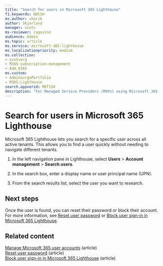 ```yaml
---
title: "Search for users in Microsoft 365 Lighthouse"
f1.keywords: NOCSH
ms.author: sharik
author: SKjerland
manager: scotv
ms-reviewer: ragovind
audience: Admin
ms.topic: article
ms.service: microsoft-365-lighthouse
ms.localizationpriority: medium
ms.collection:
- scotvorg
- M365-subscription-management
- Adm_O365
ms.custom:
- AdminSurgePortfolio
- M365-Lighthouse
search.appverid: MET150
description: "For Managed Service Providers (MSPs) using Microsoft 365 Lighthouse, learn how to search for users."
---
```


# Search for users in Microsoft 365 Lighthouse

Microsoft 365 Lighthouse lets you search for a specific user across all active tenants. This allows you to find a user quickly without needing to navigate different tenants.

1. In the left navigation pane in Lighthouse, select **Users** > **Account management** > **Search users**.

2. In the search box, enter a display name or user principal name (UPN).

3. From the search results list, select the user you want to research.

## Next steps

Once the user is found, you can reset their password or block their account. For more information, see [Reset user password](m365-lighthouse-reset-user-password.md) or [Block user sign-in in Microsoft 365 Lighthouse](m365-lighthouse-block-user-signin.md).

## Related content

[Manage Microsoft 365 user accounts](../enterprise/manage-microsoft-365-accounts.md) (article)\
[Reset user password](m365-lighthouse-reset-user-password.md) (article)\
[Block user sign-in in Microsoft 365 Lighthouse](m365-lighthouse-block-user-signin.md) (article)
